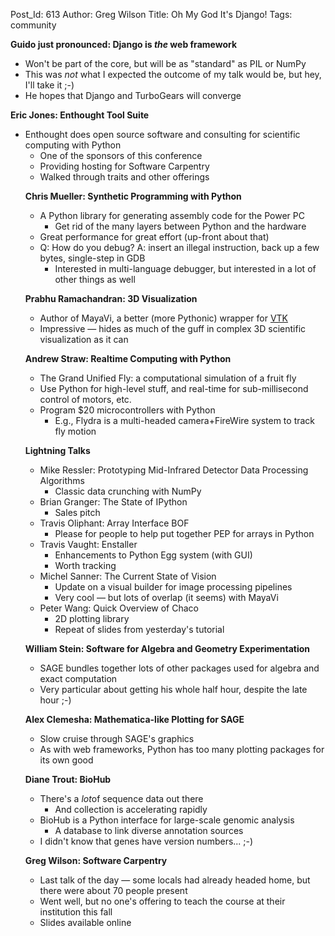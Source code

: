 Post_Id: 613
Author: Greg Wilson
Title: Oh My God It's Django!
Tags: community

<p><strong>Guido just pronounced: Django is <em>the</em> web framework</strong></p>
<ul>
<li>Won't be part of the core, but will be as "standard" as PIL or NumPy</li>
<li>This was <em>not</em> what I expected the outcome of my talk would be, but hey, I'll take it ;-)</li>
<li>He hopes that Django and TurboGears will converge</li>
</ul>
<p><strong>Eric Jones: Enthought Tool Suite</strong></p>
<ul>
<li>Enthought does open source software and consulting for scientific computing with Python
<ul>
<li>One of the sponsors of this conference</li>
<li>Providing hosting for Software Carpentry</li>
<li>Walked through traits and other offerings</li>
</ul>
<p><strong>Chris Mueller: Synthetic Programming with Python</strong></p>
<ul>
<li>A Python library for generating assembly code for the Power PC
<ul>
<li>Get rid of the many layers between Python and the hardware</li>
</ul>
</li>
<li>Great performance for great effort (up-front about that)</li>
<li>Q: How do you debug? A: insert an illegal instruction, back up a few bytes, single-step in GDB
<ul>
<li>Interested in multi-language debugger, but interested in a lot of other things as well</li>
</ul>
</li>
</ul>
<p><strong>Prabhu Ramachandran: 3D Visualization</strong></p>
<ul>
<li>Author of MayaVi, a better (more Pythonic) wrapper for <a href="http://www.vtk.org">VTK</a></li>
<li>Impressive &mdash; hides as much of the guff in complex 3D scientific visualization as it can</li>
</ul>
<p><strong>Andrew Straw: Realtime Computing with Python</strong></p>
<ul>
<li>The Grand Unified Fly: a computational simulation of a fruit fly</li>
<li>Use Python for high-level stuff, and real-time for sub-millisecond control of motors, etc.</li>
<li>Program $20 microcontrollers with Python
<ul>
<li>E.g., Flydra is a multi-headed camera+FireWire system to track fly motion</li>
</ul>
</li>
</ul>
<p><strong>Lightning Talks</strong></p>
<ul>
<li>Mike Ressler: Prototyping Mid-Infrared Detector Data Processing Algorithms
<ul>
<li>Classic data crunching with NumPy</li>
</ul>
</li>
<li>Brian Granger: The State of IPython
<ul>
<li>Sales pitch</li>
</ul>
</li>
<li>Travis Oliphant: Array Interface BOF
<ul>
<li>Please for people to help put together PEP for arrays in Python</li>
</ul>
</li>
<li>Travis Vaught: Enstaller
<ul>
<li>Enhancements to Python Egg system (with GUI)</li>
<li>Worth tracking</li>
</ul>
</li>
<li>Michel Sanner: The Current State of Vision
<ul>
<li>Update on a visual builder for image processing pipelines</li>
<li>Very cool &mdash; but lots of overlap (it seems) with MayaVi</li>
</ul>
</li>
<li>Peter Wang: Quick Overview of Chaco
<ul>
<li>2D plotting library</li>
<li>Repeat of slides from yesterday's tutorial</li>
</ul>
</li>
</ul>
<p><strong>William Stein: Software for Algebra and Geometry Experimentation</strong></p>
<ul>
<li>SAGE bundles together lots of other packages used for algebra and exact computation</li>
<li>Very particular about getting his whole half hour, despite the late hour ;-)</li>
</ul>
<p><strong>Alex Clemesha: Mathematica-like Plotting for SAGE</strong></p>
<ul>
<li>Slow cruise through SAGE's graphics</li>
<li>As with web frameworks, Python has too many plotting packages for its own good</li>
</ul>
<p><strong>Diane Trout: BioHub</strong></p>
<ul>
<li>There's a <em>lot</em>of sequence data out there
<ul>
<li>And collection is accelerating rapidly</li>
</ul>
</li>
<li>BioHub is a Python interface for large-scale genomic analysis
<ul>
<li>A database to link diverse annotation sources</li>
</ul>
</li>
<li>I didn't know that genes have version numbers... ;-)</li>
</ul>
<p><strong>Greg Wilson: Software Carpentry</strong></p>
<ul>
<li>Last talk of the day &mdash; some locals had already headed home, but there were about 70 people present</li>
<li>Went well, but no one's offering to teach the course at their institution this fall</li>
<li>Slides available online</li>
</ul>
</li>
</ul>
